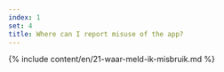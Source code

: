 ```yaml
---
index: 1
set: 4
title: Where can I report misuse of the app?  
---
```

{% include content/en/21-waar-meld-ik-misbruik.md %}
